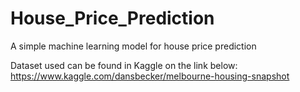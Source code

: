 # House_Price_Prediction
A simple machine learning model for house price prediction

Dataset used can be found in Kaggle on the link below:
https://www.kaggle.com/dansbecker/melbourne-housing-snapshot
